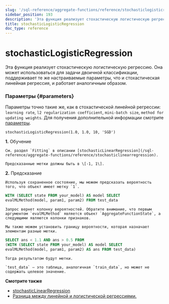 ```yaml
---
slug: '/sql-reference/aggregate-functions/reference/stochasticlogisticregression'
sidebar_position: 193
description: 'Эта функция реализует стохастическую логистическую регрессию. Она'
title: stochasticLogisticRegression
doc_type: reference
---
```

# stochasticLogisticRegression

Эта функция реализует стохастическую логистическую регрессию. Она может использоваться для задачи двоичной классификации, поддерживает те же настраиваемые параметры, что и стохастическая линейная регрессия, и работает аналогичным образом.

### Параметры {#parameters}

Параметры точно такие же, как в стохастической линейной регрессии:
`learning rate`, `l2 regularization coefficient`, `mini-batch size`, `method for updating weights`.
Для получения дополнительной информации смотрите [параметры](../reference/stochasticlinearregression.md/#parameters).

```text
stochasticLogisticRegression(1.0, 1.0, 10, 'SGD')
```

**1.** Обучение

<!-- -->

    См. раздел `Fitting` в описании [stochasticLinearRegression](/sql-reference/aggregate-functions/reference/stochasticlinearregression).

    Предсказанные метки должны быть в \[-1, 1\].

**2.** Предсказание

<!-- -->

    Используя сохраненное состояние, мы можем предсказать вероятность того, что объект имеет метку `1`.

```sql
WITH (SELECT state FROM your_model) AS model SELECT
evalMLMethod(model, param1, param2) FROM test_data
```

    Запрос вернет колонку вероятностей. Обратите внимание, что первым аргументом `evalMLMethod` является объект `AggregateFunctionState`, а следующими являются колонки признаков.

    Мы также можем установить границу вероятности, которая назначает элементам разные метки.

```sql
SELECT ans < 1.1 AND ans > 0.5 FROM
(WITH (SELECT state FROM your_model) AS model SELECT
evalMLMethod(model, param1, param2) AS ans FROM test_data)
```

    Тогда результатом будут метки.

    `test_data` – это таблица, аналогичная `train_data`, но может не содержать целевое значение.

**Смотрите также**

- [stochasticLinearRegression](/sql-reference/aggregate-functions/reference/stochasticlogisticregression)
- [Разница между линейной и логистической регрессиями.](https://stackoverflow.com/questions/12146914/what-is-the-difference-between-linear-regression-and-logistic-regression)